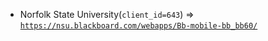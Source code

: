  - Norfolk State University(`client_id=643`) => [`https://nsu.blackboard.com/webapps/Bb-mobile-bb_bb60/`](https://nsu.blackboard.com/webapps/Bb-mobile-bb_bb60/)
